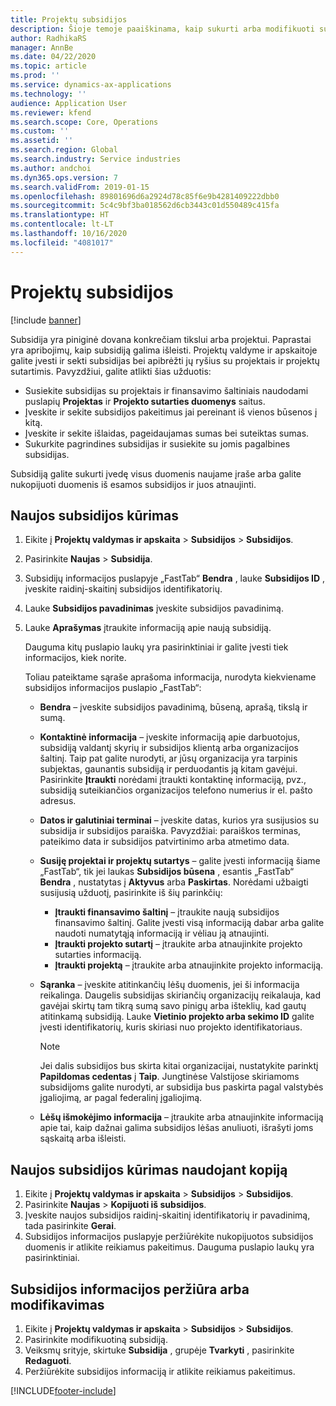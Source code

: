 ```yaml
---
title: Projektų subsidijos
description: Šioje temoje paaiškinama, kaip sukurti arba modifikuoti subsidiją.
author: RadhikaRS
manager: AnnBe
ms.date: 04/22/2020
ms.topic: article
ms.prod: ''
ms.service: dynamics-ax-applications
ms.technology: ''
audience: Application User
ms.reviewer: kfend
ms.search.scope: Core, Operations
ms.custom: ''
ms.assetid: ''
ms.search.region: Global
ms.search.industry: Service industries
ms.author: andchoi
ms.dyn365.ops.version: 7
ms.search.validFrom: 2019-01-15
ms.openlocfilehash: 89801696d6a2924d78c85f6e9b4281409222dbb0
ms.sourcegitcommit: 5c4c9bf3ba018562d6cb3443c01d550489c415fa
ms.translationtype: HT
ms.contentlocale: lt-LT
ms.lasthandoff: 10/16/2020
ms.locfileid: "4081017"
---
```

# <a name="project-grants"></a>Projektų subsidijos

[!include [banner](../includes/banner.md)]

Subsidija yra piniginė dovana konkrečiam tikslui arba projektui. Paprastai yra apribojimų, kaip subsidiją galima išleisti. Projektų valdyme ir apskaitoje galite įvesti ir sekti subsidijas bei apibrėžti jų ryšius su projektais ir projektų sutartimis. Pavyzdžiui, galite atlikti šias užduotis:

- Susiekite subsidijas su projektais ir finansavimo šaltiniais naudodami puslapių **Projektas** ir **Projekto sutarties duomenys** saitus.
- Įveskite ir sekite subsidijos pakeitimus jai pereinant iš vienos būsenos į kitą.
- Įveskite ir sekite išlaidas, pageidaujamas sumas bei suteiktas sumas.
- Sukurkite pagrindines subsidijas ir susiekite su jomis pagalbines subsidijas.

Subsidiją galite sukurti įvedę visus duomenis naujame įraše arba galite nukopijuoti duomenis iš esamos subsidijos ir juos atnaujinti.

## <a name="create-a-new-grant"></a>Naujos subsidijos kūrimas

1. Eikite į **Projektų valdymas ir apskaita** \> **Subsidijos** \> **Subsidijos**.
2. Pasirinkite **Naujas** \> **Subsidija**.
3. Subsidijų informacijos puslapyje „FastTab“ **Bendra** , lauke **Subsidijos ID** , įveskite raidinį-skaitinį subsidijos identifikatorių.
4. Lauke **Subsidijos pavadinimas** įveskite subsidijos pavadinimą.
5. Lauke **Aprašymas** įtraukite informaciją apie naują subsidiją.

    Dauguma kitų puslapio laukų yra pasirinktiniai ir galite įvesti tiek informacijos, kiek norite.

    Toliau pateiktame sąraše aprašoma informacija, nurodyta kiekviename subsidijos informacijos puslapio „FastTab“:

    - **Bendra** – įveskite subsidijos pavadinimą, būseną, aprašą, tikslą ir sumą.
    - **Kontaktinė informacija** – įveskite informaciją apie darbuotojus, subsidiją valdantį skyrių ir subsidijos klientą arba organizacijos šaltinį. Taip pat galite nurodyti, ar jūsų organizacija yra tarpinis subjektas, gaunantis subsidiją ir perduodantis ją kitam gavėjui. Pasirinkite **Įtraukti** norėdami įtraukti kontaktinę informaciją, pvz., subsidiją suteikiančios organizacijos telefono numerius ir el. pašto adresus.
    - **Datos ir galutiniai terminai** – įveskite datas, kurios yra susijusios su subsidija ir subsidijos paraiška. Pavyzdžiai: paraiškos terminas, pateikimo data ir subsidijos patvirtinimo arba atmetimo data.
    - **Susiję projektai ir projektų sutartys** – galite įvesti informaciją šiame „FastTab“, tik jei laukas **Subsidijos būsena** , esantis „FastTab“ **Bendra** , nustatytas į **Aktyvus** arba **Paskirtas**. Norėdami užbaigti susijusią užduotį, pasirinkite iš šių parinkčių:

        - **Įtraukti finansavimo šaltinį** – įtraukite naują subsidijos finansavimo šaltinį. Galite įvesti visą informaciją dabar arba galite naudoti numatytąją informaciją ir vėliau ją atnaujinti.
        - **Įtraukti projekto sutartį** – įtraukite arba atnaujinkite projekto sutarties informaciją.
        - **Įtraukti projektą** – įtraukite arba atnaujinkite projekto informaciją.

    - **Sąranka** – įveskite atitinkančių lėšų duomenis, jei ši informacija reikalinga. Daugelis subsidijas skiriančių organizacijų reikalauja, kad gavėjai skirtų tam tikrą sumą savo pinigų arba išteklių, kad gautų atitinkamą subsidiją. Lauke **Vietinio projekto arba sekimo ID** galite įvesti identifikatorių, kuris skiriasi nuo projekto identifikatoriaus.

        > [!NOTE]
        > Jei dalis subsidijos bus skirta kitai organizacijai, nustatykite parinktį **Papildomas cedentas** į **Taip**. Jungtinėse Valstijose skiriamoms subsidijoms galite nurodyti, ar subsidija bus paskirta pagal valstybės įgaliojimą, ar pagal federalinį įgaliojimą.

    - **Lėšų išmokėjimo informacija** – įtraukite arba atnaujinkite informaciją apie tai, kaip dažnai galima subsidijos lėšas anuliuoti, išrašyti joms sąskaitą arba išleisti.

## <a name="create-a-new-grant-from-a-copy"></a>Naujos subsidijos kūrimas naudojant kopiją

1. Eikite į **Projektų valdymas ir apskaita** \> **Subsidijos** \> **Subsidijos**.
2. Pasirinkite **Naujas** \> **Kopijuoti iš subsidijos**.
3. Įveskite naujos subsidijos raidinį-skaitinį identifikatorių ir pavadinimą, tada pasirinkite **Gerai**.
4. Subsidijos informacijos puslapyje peržiūrėkite nukopijuotos subsidijos duomenis ir atlikite reikiamus pakeitimus. Dauguma puslapio laukų yra pasirinktiniai.

## <a name="view-or-modify-grant-details"></a>Subsidijos informacijos peržiūra arba modifikavimas

1. Eikite į **Projektų valdymas ir apskaita** \> **Subsidijos** \> **Subsidijos**.
2. Pasirinkite modifikuotiną subsidiją.
3. Veiksmų srityje, skirtuke **Subsidija** , grupėje **Tvarkyti** , pasirinkite **Redaguoti**.
4. Peržiūrėkite subsidijos informaciją ir atlikite reikiamus pakeitimus.


[!INCLUDE[footer-include](../includes/footer-banner.md)]